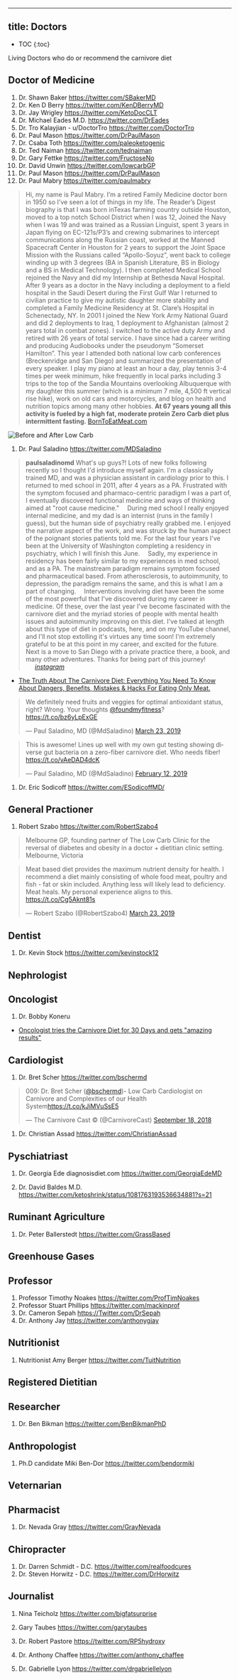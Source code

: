 
------
title: Doctors
------

- TOC
{:toc}

Living Doctors who do or recommend the carnivore diet

## Doctor of Medicine

1. Dr. Shawn Baker https://twitter.com/SBakerMD
1. Dr. Ken D Berry https://twitter.com/KenDBerryMD
1. Dr. Jay Wrigley https://twitter.com/KetoDocCLT
1. Dr. Michael Eades M.D. https://twitter.com/DrEades
1. Dr. Tro Kalayjian - u/DoctorTro https://twitter.com/DoctorTro
1. Dr. Paul Mason https://twitter.com/DrPaulMason
1. Dr. Csaba Toth https://twitter.com/paleoketogenic
1. Dr. Ted Naiman https://twitter.com/tednaiman
1. Dr. Gary Fettke https://twitter.com/FructoseNo
1. Dr. David Unwin https://twitter.com/lowcarbGP
1. Dr. Paul Mason https://twitter.com/DrPaulMason
1. Dr. Paul Mabry https://twitter.com/paulmabry

  > Hi, my name is Paul Mabry.  I’m a retired Family Medicine doctor born in 1950 so I’ve seen a lot of things in my life.  The Reader’s Digest biography is that I was born inTexas farming country outside Houston, moved to a top notch School District when I was 12, Joined the Navy when I was 19 and was trained as a Russian Linguist, spent 3 years in Japan flying on EC-121s/P3’s and crewing submarines to intercept communications along the Russian coast, worked at the Manned Spacecraft Center in Houston for 2 years to support the Joint Space Mission with the Russians called “Apollo-Soyuz”, went back to college winding up with 3 degrees (BA in Spanish Literature, BS in Biology and a BS in Medical Technology).  I then completed Medical School rejoined the Navy and did my Internship at Bethesda Naval Hospital.  After 9 years as a doctor in the Navy including a deployment to a field hospital in the Saudi Desert during the First Gulf War I returned to civilian practice to give my autistic daughter more stability and completed a Family Medicine Residency at St. Clare’s Hospital in Schenectady, NY.  In 2001 I joined the New York Army National Guard and did 2 deployments to Iraq, 1 deployment to Afghanistan (almost 2 years total in combat zones).  I switched to the active duty Army and retired with 26 years of total service.  I have since had a career writing and producing Audiobooks under the pseudonym “Somerset Hamilton”. This year I attended both national low carb conferences (Breckenridge and San Diego) and summarized the presentation of every speaker.   I play my piano at least an hour a day, play tennis 3-4 times per week minimum, hike frequently in local parks including 3 trips to the top of the Sandia Mountains overlooking Albuquerque  with my daughter this summer (which is a minimum 7 mile, 4,500 ft vertical rise hike), work on old cars and motorcycles, and blog on health and nutrition topics among many other hobbies.  **At 67 years young all this activity is fueled by a high fat, moderate protein Zero Carb diet plus intermittent fasting.** [BornToEatMeat.com](https://borntoeatmeat.com/?page_id=894)
  
  ![Before and After Low Carb](paulmabrybeforeafter.png)
  
  
1. Dr. Paul Saladino https://twitter.com/MDSaladino


  > **paulsaladinomd** 
What's up guys?! Lots of new folks following recently so I thought I'd introduce myself again. I'm a classically trained MD, and was a physician assistant in cardiology prior to this. I returned to med school in 2011, after 4 years as a PA. Frustrated with the symptom focused and pharmaco-centric paradigm I was a part of, I eventually discovered functional medicine and ways of thinking aimed at "root cause medicine." ⠀
  > During med school I really enjoyed internal medicine, and my dad is an internist (runs in the family I guess), but the human side of psychiatry really grabbed me. I enjoyed the narrative aspect of the work, and was struck by the human aspect of the poignant stories patients told me. For the last four years I've been at the University of Washington completing a residency in psychiatry, which I will finish this June. ⠀
  > Sadly, my experience in residency has been fairly similar to my experiences in med school, and as a PA. The mainstream paradigm remains symptom focused and pharmaceutical based. From atherosclerosis, to autoimmunity, to depression, the paradigm remains the same, and this is what I am a part of changing. ⠀
  > Interventions involving diet have been the some of the most powerful that I've discovered during my career in medicine. Of these, over the last year I've become fascinated with the carnivore diet and the myriad stories of people with mental health issues and autoimmunity improving on this diet. I've talked at length about this type of diet in podcasts, here, and on my YouTube channel, and I'll not stop extolling it's virtues any time soon! I'm extremely grateful to be at this point in my career, and excited for the future. Next is a move to San Diego with a private practice there, a book, and many other adventures. Thanks for being part of this journey! ⠀⠀[_instagram_](https://www.instagram.com/p/BvScfBxlLIh/)
  
* [The Truth About The Carnivore Diet: Everything You Need To Know About Dangers, Benefits, Mistakes & Hacks For Eating Only Meat.](https://bengreenfieldfitness.com/podcast/nutrition-podcasts/carnivore-diet-benefits/)

<blockquote class="twitter-tweet" data-theme="dark" data-link-color="#E81C4F"><p lang="en" dir="ltr">We definitely need fruits and veggies for optimal antioxidant status, right? Wrong. Your thoughts <a href="https://twitter.com/foundmyfitness?ref_src=twsrc%5Etfw">@foundmyfitness</a>? <a href="https://t.co/bz6yLpExGE">https://t.co/bz6yLpExGE</a></p>&mdash; Paul Saladino, MD (@MdSaladino) <a href="https://twitter.com/MdSaladino/status/1109488770020040704?ref_src=twsrc%5Etfw">March 23, 2019</a></blockquote> 

<blockquote class="twitter-tweet" data-theme="dark" data-link-color="#E81C4F"><p lang="en" dir="ltr">This is awesome! Lines up well with my own gut testing showing diverse gut bacteria on a zero-fiber carnivore diet. Who needs fiber! <a href="https://t.co/vAeDAD4dcK">https://t.co/vAeDAD4dcK</a></p>&mdash; Paul Saladino, MD (@MdSaladino) <a href="https://twitter.com/MdSaladino/status/1095472217578647552?ref_src=twsrc%5Etfw">February 12, 2019</a></blockquote>

1. Dr. Eric Sodicoff https://twitter.com/ESodicoffMD/

## General Practioner

1. Robert Szabo https://twitter.com/RobertSzabo4

  > Melbourne GP, founding partner of The Low Carb Clinic for the reversal of diabetes and obesity in a doctor + dietitian clinic setting. Melbourne, Victoria

<blockquote class="twitter-tweet" data-theme="dark" data-link-color="#E81C4F"><p lang="en" dir="ltr">Meat based diet provides the maximum nutrient density for health. I recommend a diet mainly consisting of whole food meat, poultry and fish - fat or skin included. Anything less will likely lead to deficiency. Meat heals. My personal experience aligns to this. <a href="https://t.co/Cg5Aknt81s">https://t.co/Cg5Aknt81s</a></p>&mdash; Robert Szabo (@RobertSzabo4) <a href="https://twitter.com/RobertSzabo4/status/1109569643587342337?ref_src=twsrc%5Etfw">March 23, 2019</a></blockquote>

## Dentist

1. Dr. Kevin Stock https://twitter.com/kevinstock12

## Nephrologist

## Oncologist
1. Dr. Bobby Koneru
 * [Oncologist tries the Carnivore Diet for 30 Days and gets "amazing results"](https://www.reddit.com/r/KetoNews/comments/b4g4zq/oncologist_tries_the_carnivore_diet_for_30_days/)

## Cardiologist
1. Dr. Bret Scher https://twitter.com/bschermd

<blockquote class="twitter-tweet" data-theme="dark" data-link-color="#E81C4F"><p lang="en" dir="ltr">009: Dr. Bret Scher (<a href="https://twitter.com/bschermd?ref_src=twsrc%5Etfw">@bschermd</a>)- Low Carb Cardiologist on Carnivore and Complexities of our Health System<a href="https://t.co/kJiMVuSsE5">https://t.co/kJiMVuSsE5</a></p>&mdash; The Carnivore Cast © (@CarnivoreCast) <a href="https://twitter.com/CarnivoreCast/status/1042141771785011201?ref_src=twsrc%5Etfw">September 18, 2018</a></blockquote> <script async src="https://platform.twitter.com/widgets.js" charset="utf-8"></script>

1. Dr. Christian Assad https://twitter.com/ChristianAssad

## Pyschiatriast
1. Dr. Georgia Ede diagnosisdiet.com https://twitter.com/GeorgiaEdeMD


1. Dr. David Baldes M.D. https://twitter.com/ketoshrink/status/1081763193536634881?s=21


## Ruminant Agriculture
1. Dr. Peter Ballerstedt https://twitter.com/GrassBased

## Greenhouse Gases

## Professor

1. Professor Timothy Noakes https://twitter.com/ProfTimNoakes
1. Professor Stuart Phillips https://twitter.com/mackinprof
1. Dr. Cameron Sepah https://Twitter.com/DrSepah
1. Dr. Anthony Jay https://twitter.com/anthonygjay

## Nutritionist

1. Nutritionist Amy Berger https://twitter.com/TuitNutrition

## Registered Dietitian

## Researcher

1. Dr. Ben Bikman https://twitter.com/BenBikmanPhD


## Anthropologist
1. Ph.D candidate Miki Ben-Dor https://twitter.com/bendormiki
## Veternarian

## Pharmacist
1. Dr. Nevada Gray https://twitter.com/GrayNevada

## Chiropracter
1. Dr. Darren Schmidt - D.C. https://twitter.com/realfoodcures
1. Dr. Steven Horwitz - D.C. https://twitter.com/DrHorwitz

## Journalist

1. Nina Teicholz https://twitter.com/bigfatsurprise
1. Gary Taubes https://twitter.com/garytaubes











1. Dr. Robert Pastore https://twitter.com/RP5hydroxy

1. Dr. Anthony Chaffee https://twitter.com/anthony_chaffee





1. Dr. Gabrielle Lyon https://twitter.com/drgabriellelyon










